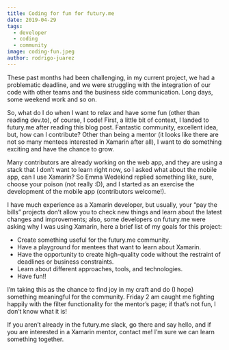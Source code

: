 ```yaml
---
title: Coding for fun for futury.me
date: 2019-04-29
tags: 
  - developer
  - coding
  - community
image: coding-fun.jpeg
author: rodrigo-juarez
---
```

These past months had been challenging, in my current project, we had a problematic deadline, and we were struggling with the integration of our code with other teams and the business side communication. Long days, some weekend work and so on.

So, what do I do when I want to relax and have some fun (other than reading dev.to), of course, I code!
First, a little bit of context, I landed to futury.me after reading this blog post.
Fantastic community, excellent idea, but, how can I contribute? Other than being a mentor (it looks like there are not so many mentees interested in Xamarin after all), I want to do something exciting and have the chance to grow.

Many contributors are already working on the web app, and they are using a stack that I don’t want to learn right now, so I asked what about the mobile app, can I use Xamarin? So Emma Wedekind replied something like, sure, choose your poison (not really :D), and I started as an exercise the development of the mobile app (contributors welcome!).

I have much experience as a Xamarin developer, but usually, your “pay the bills” projects don’t allow you to check new things and learn about the latest changes and improvements; also, some developers on futury.me were asking why I was using Xamarin, here a brief list of my goals for this project:

- Create something useful for the futury.me community.
- Have a playground for mentees that want to learn about Xamarin.
- Have the opportunity to create high-quality code without the restraint of deadlines or business constraints.
- Learn about different approaches, tools, and technologies.
- Have fun!!

I’m taking this as the chance to find joy in my craft and do (I hope) something meaningful for the community.
Friday 2 am caught me fighting happily with the filter functionality for the mentor’s page; if that’s not fun, I don’t know what it is!

If you aren’t already in the futury.me slack, go there and say hello, and if you are interested in a Xamarin mentor, contact me! I’m sure we can learn something together.